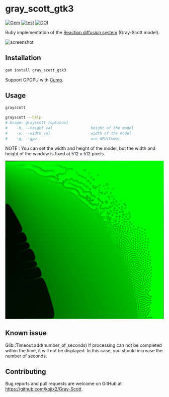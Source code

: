 # gray_scott_gtk3

[![Gem](https://img.shields.io/gem/v/gray_scott_gtk3)](https://rubygems.org/gems/gray_scott_gtk3)
[![test](https://github.com/kojix2/Gray-Scott/actions/workflows/ci.yml/badge.svg)](https://github.com/kojix2/Gray-Scott/actions/workflows/ci.yml)
[![DOI](https://zenodo.org/badge/158914232.svg)](https://zenodo.org/badge/latestdoi/158914232)

Ruby implementation of the [Reaction diffusion system](https://en.wikipedia.org/wiki/Reaction%E2%80%93diffusion_system) (Gray-Scott model).

![screenshot](https://raw.githubusercontent.com/kojix2/Gray-Scott/screenshot/screenshot/screenshot.gif)

## Installation

```bash
gem install gray_scott_gtk3
```

Support GPGPU with [Cumo](https://github.com/sonots/cumo).

## Usage

```bash
grayscott
```

```bash
grayscott --help
# Usage: grayscott [options]
#    -h, --height val                 height of the model
#    -w, --width val                  width of the model
#    -g, --gpu                        use GPU(Cumo)
```

NOTE : You can set the width and height of the model, but the width and height of the window is fixed at 512 x 512 pixels.

![screenshot](https://raw.githubusercontent.com/kojix2/Gray-Scott/screenshot/screenshot/reverse-green.png)

## Known issue

Glib::Timeout.add(number_of_seconds)
If processing can not be completed within the time, it will not be displayed.
In this case, you should increase the number of seconds.

## Contributing

Bug reports and pull requests are welcome on GitHub at https://github.com/kojix2/Gray-Scott.
